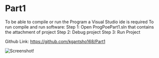 # Part1
To be able to compile or run the Program a Visual Studio ide is required
To run compile and run software:
Step 1: Open ProgPoePart1.sln that contains the attachment of project
Step 2: Debug project
Step 3: Run Project

Github Link: https://github.com/kgantsho168/Part1

![Screenshot!]()
